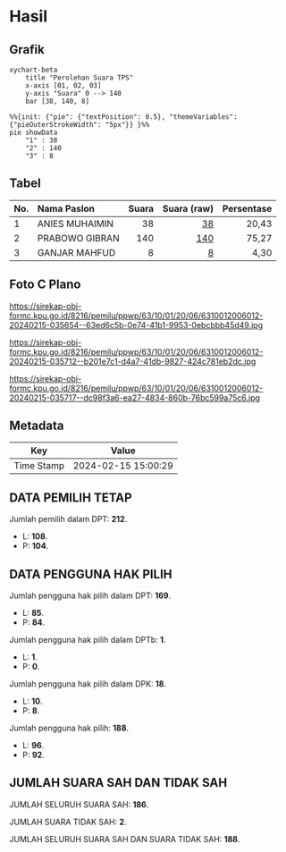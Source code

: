 # Hasil

## Grafik

```mermaid
xychart-beta
    title "Perolehan Suara TPS"
    x-axis [01, 02, 03]
    y-axis "Suara" 0 --> 140
    bar [38, 140, 8]
```

```mermaid
%%{init: {"pie": {"textPosition": 0.5}, "themeVariables": {"pieOuterStrokeWidth": "5px"}} }%%
pie showData
    "1" : 38
    "2" : 140
    "3" : 8
```

## Tabel

| No. | Nama Paslon    | Suara | Suara (raw) | Persentase |
|:--- |:-------------- | -----:| -----------:| ----------:|
| 1   | ANIES MUHAIMIN | 38    | [38][p-1]   | 20,43      |
| 2   | PRABOWO GIBRAN | 140   | [140][p-2]  | 75,27      |
| 3   | GANJAR MAHFUD  | 8     | [8][p-3]    | 4,30       |


[p-1]: https://github.com/gigit-pemilu/pemilu-2024/blob/main/pilpres/hitung-suara/sub/63-kalimantan-selatan/sub/10-tanah-bumbu/sub/01-batu-licin/sub/2006-kersik-putih/sub/012-tps/sub/paslon-1.txt
[p-2]: https://github.com/gigit-pemilu/pemilu-2024/blob/main/pilpres/hitung-suara/sub/63-kalimantan-selatan/sub/10-tanah-bumbu/sub/01-batu-licin/sub/2006-kersik-putih/sub/012-tps/sub/paslon-2.txt
[p-3]: https://github.com/gigit-pemilu/pemilu-2024/blob/main/pilpres/hitung-suara/sub/63-kalimantan-selatan/sub/10-tanah-bumbu/sub/01-batu-licin/sub/2006-kersik-putih/sub/012-tps/sub/paslon-3.txt

## Foto C Plano

https://sirekap-obj-formc.kpu.go.id/8216/pemilu/ppwp/63/10/01/20/06/6310012006012-20240215-035654--63ed6c5b-0e74-41b1-9953-0ebcbbb45d49.jpg

https://sirekap-obj-formc.kpu.go.id/8216/pemilu/ppwp/63/10/01/20/06/6310012006012-20240215-035712--b201e7c1-d4a7-41db-9827-424c781eb2dc.jpg

https://sirekap-obj-formc.kpu.go.id/8216/pemilu/ppwp/63/10/01/20/06/6310012006012-20240215-035717--dc98f3a6-ea27-4834-860b-76bc599a75c6.jpg


## Metadata

| Key        | Value               |
| ---------- | ------------------- |
| Time Stamp | 2024-02-15 15:00:29 |


## DATA PEMILIH TETAP

Jumlah pemilih dalam DPT: **212**.
 * L: **108**.
 * P: **104**.

## DATA PENGGUNA HAK PILIH

Jumlah pengguna hak pilih dalam DPT: **169**.
 * L: **85**.
 * P: **84**.

Jumlah pengguna hak pilih dalam DPTb: **1**.
 * L: **1**.
 * P: **0**.

Jumlah pengguna hak pilih dalam DPK: **18**.
 * L: **10**.
 * P: **8**.

Jumlah pengguna hak pilih: **188**.
 * L: **96**.
 * P: **92**.

## JUMLAH SUARA SAH DAN TIDAK SAH

JUMLAH SELURUH SUARA SAH: **186**.

JUMLAH SUARA TIDAK SAH: **2**.

JUMLAH SELURUH SUARA SAH DAN SUARA TIDAK SAH: **188**.


